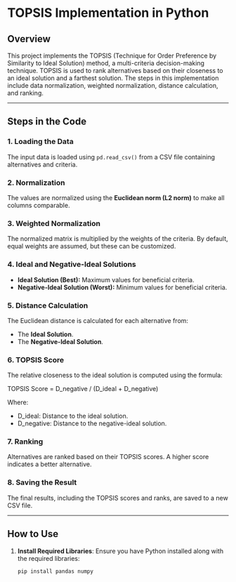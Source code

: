 # TOPSIS Implementation in Python

## Overview

This project implements the TOPSIS (Technique for Order Preference by Similarity to Ideal Solution) method, a multi-criteria decision-making technique. TOPSIS is used to rank alternatives based on their closeness to an ideal solution and a farthest solution. The steps in this implementation include data normalization, weighted normalization, distance calculation, and ranking.

---

## Steps in the Code

### 1. **Loading the Data**
The input data is loaded using `pd.read_csv()` from a CSV file containing alternatives and criteria.

### 2. **Normalization**
The values are normalized using the **Euclidean norm (L2 norm)** to make all columns comparable.

### 3. **Weighted Normalization**
The normalized matrix is multiplied by the weights of the criteria. By default, equal weights are assumed, but these can be customized.

### 4. **Ideal and Negative-Ideal Solutions**
- **Ideal Solution (Best):** Maximum values for beneficial criteria.
- **Negative-Ideal Solution (Worst):** Minimum values for beneficial criteria.

### 5. **Distance Calculation**
The Euclidean distance is calculated for each alternative from:
- The **Ideal Solution**.
- The **Negative-Ideal Solution**.

### 6. **TOPSIS Score**
The relative closeness to the ideal solution is computed using the formula:

TOPSIS Score = D_negative / (D_ideal + D_negative)

Where:
- D_ideal: Distance to the ideal solution.
- D_negative: Distance to the negative-ideal solution.

### 7. **Ranking**
Alternatives are ranked based on their TOPSIS scores. A higher score indicates a better alternative.

### 8. **Saving the Result**
The final results, including the TOPSIS scores and ranks, are saved to a new CSV file.

---

## How to Use

1. **Install Required Libraries**:
   Ensure you have Python installed along with the required libraries:
   ```bash
   pip install pandas numpy
